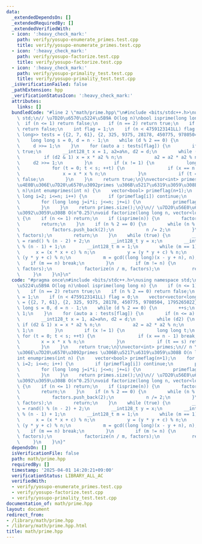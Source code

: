 ```yaml
---
data:
  _extendedDependsOn: []
  _extendedRequiredBy: []
  _extendedVerifiedWith:
  - icon: ':heavy_check_mark:'
    path: verify/yosupo-enumerate_primes.test.cpp
    title: verify/yosupo-enumerate_primes.test.cpp
  - icon: ':heavy_check_mark:'
    path: verify/yosupo-factorize.test.cpp
    title: verify/yosupo-factorize.test.cpp
  - icon: ':heavy_check_mark:'
    path: verify/yosupo-primality_test.test.cpp
    title: verify/yosupo-primality_test.test.cpp
  _isVerificationFailed: false
  _pathExtension: hpp
  _verificationStatusIcon: ':heavy_check_mark:'
  attributes:
    links: []
  bundledCode: "#line 2 \"math/prime.hpp\"\n#include <bits/stdc++.h>\nusing namespace\
    \ std;\n// \u7D20\u6570\u5224\u5B9A O(log n)\nbool isprime(long long n) {\n  \
    \  if (n <= 1) return false;\n    if (n == 2) return true;\n    if (n % 2 == 0)\
    \ return false;\n    int flag = 1;\n    if (n < 4759123141LL) flag = 0;\n    vector<vector<long\
    \ long>> tests = {{2, 7, 61}, {2, 325, 9375, 28178, 450775, 9780504, 1795265022}};\n\
    \    long long s = 0, d = n - 1;\n    while (d % 2 == 0) {\n        ++s;\n   \
    \     d >>= 1;\n    }\n    for (auto a : tests[flag]) {\n        if (n <= a) return\
    \ true;\n        __int128_t x = 1, a2=a%n, d2 = d;\n        while (d2) {\n   \
    \         if (d2 & 1) x = x * a2 % n;\n            a2 = a2 * a2 % n;\n       \
    \     d2 >>= 1;\n        }\n        if (x != 1) {\n            long long t;\n\
    \            for (t = 0; t < s; ++t) {\n                if (x == n - 1) break;\n\
    \                x = x * x % n;\n            }\n            if (t == s) return\
    \ false;\n        }\n    }\n    return true;\n}\nvector<int> primes;\n// n \u4EE5\
    \u4E0B\u306E\u7D20\u6570\u3092primes \u306B\u5217\u6319\u3059\u308B O(n log log\
    \ n)\nint enumprimes(int n) {\n    vector<bool> primeflag(n+1);\n    for (long\
    \ long i=2; i<=n; i++) {\n        if (primeflag[i]) continue;\n        primes.push_back(i);\n\
    \        for (long long j=i*i; j<=n; j+=i) {\n            primeflag[j] = true;\n\
    \        }\n    }\n    return primes.size();\n}\n// \u7D20\u56E0\u6570\u5206\u89E3\
    \u3092\u3059\u308B O(n^0.25)\nvoid factorize(long long n, vector<long long>& factors)\
    \ {\n    if (n <= 1) return;\n    if (isprime(n)) {\n        factors.push_back(n);\n\
    \        return;\n    }\n    if (n % 2 == 0) {\n        while (n % 2 == 0) {\n\
    \            factors.push_back(2);\n            n /= 2;\n        }\n        factorize(n,\
    \ factors);\n        return;\n    }\n    while (true) {\n        __int128_t x\
    \ = rand() % (n - 2) + 2;\n        __int128_t y = x;\n        __int128_t c = rand()\
    \ % (n - 1) + 1;\n        __int128_t m = 1;\n        while (m == 1) {\n      \
    \      x = (x * x + c) % n;\n            y = (y * y + c) % n;\n            y =\
    \ (y * y + c) % n;\n            m = gcd((long long)(x - y + n), n);\n        \
    \    if (m == n) break;\n        }\n        if (m != n) {\n            factorize(m,\
    \ factors);\n            factorize(n / m, factors);\n            return;\n   \
    \     }\n    }\n}\n"
  code: "#pragma once\n#include <bits/stdc++.h>\nusing namespace std;\n// \u7D20\u6570\
    \u5224\u5B9A O(log n)\nbool isprime(long long n) {\n    if (n <= 1) return false;\n\
    \    if (n == 2) return true;\n    if (n % 2 == 0) return false;\n    int flag\
    \ = 1;\n    if (n < 4759123141LL) flag = 0;\n    vector<vector<long long>> tests\
    \ = {{2, 7, 61}, {2, 325, 9375, 28178, 450775, 9780504, 1795265022}};\n    long\
    \ long s = 0, d = n - 1;\n    while (d % 2 == 0) {\n        ++s;\n        d >>=\
    \ 1;\n    }\n    for (auto a : tests[flag]) {\n        if (n <= a) return true;\n\
    \        __int128_t x = 1, a2=a%n, d2 = d;\n        while (d2) {\n           \
    \ if (d2 & 1) x = x * a2 % n;\n            a2 = a2 * a2 % n;\n            d2 >>=\
    \ 1;\n        }\n        if (x != 1) {\n            long long t;\n           \
    \ for (t = 0; t < s; ++t) {\n                if (x == n - 1) break;\n        \
    \        x = x * x % n;\n            }\n            if (t == s) return false;\n\
    \        }\n    }\n    return true;\n}\nvector<int> primes;\n// n \u4EE5\u4E0B\
    \u306E\u7D20\u6570\u3092primes \u306B\u5217\u6319\u3059\u308B O(n log log n)\n\
    int enumprimes(int n) {\n    vector<bool> primeflag(n+1);\n    for (long long\
    \ i=2; i<=n; i++) {\n        if (primeflag[i]) continue;\n        primes.push_back(i);\n\
    \        for (long long j=i*i; j<=n; j+=i) {\n            primeflag[j] = true;\n\
    \        }\n    }\n    return primes.size();\n}\n// \u7D20\u56E0\u6570\u5206\u89E3\
    \u3092\u3059\u308B O(n^0.25)\nvoid factorize(long long n, vector<long long>& factors)\
    \ {\n    if (n <= 1) return;\n    if (isprime(n)) {\n        factors.push_back(n);\n\
    \        return;\n    }\n    if (n % 2 == 0) {\n        while (n % 2 == 0) {\n\
    \            factors.push_back(2);\n            n /= 2;\n        }\n        factorize(n,\
    \ factors);\n        return;\n    }\n    while (true) {\n        __int128_t x\
    \ = rand() % (n - 2) + 2;\n        __int128_t y = x;\n        __int128_t c = rand()\
    \ % (n - 1) + 1;\n        __int128_t m = 1;\n        while (m == 1) {\n      \
    \      x = (x * x + c) % n;\n            y = (y * y + c) % n;\n            y =\
    \ (y * y + c) % n;\n            m = gcd((long long)(x - y + n), n);\n        \
    \    if (m == n) break;\n        }\n        if (m != n) {\n            factorize(m,\
    \ factors);\n            factorize(n / m, factors);\n            return;\n   \
    \     }\n    }\n}"
  dependsOn: []
  isVerificationFile: false
  path: math/prime.hpp
  requiredBy: []
  timestamp: '2025-04-01 14:20:21+09:00'
  verificationStatus: LIBRARY_ALL_AC
  verifiedWith:
  - verify/yosupo-enumerate_primes.test.cpp
  - verify/yosupo-factorize.test.cpp
  - verify/yosupo-primality_test.test.cpp
documentation_of: math/prime.hpp
layout: document
redirect_from:
- /library/math/prime.hpp
- /library/math/prime.hpp.html
title: math/prime.hpp
---
```

